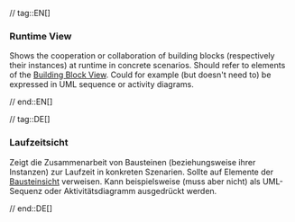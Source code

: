 // tag::EN[]
### Runtime View

Shows the cooperation or collaboration of building blocks
(respectively their instances) at runtime in concrete scenarios.
Should refer to elements of the [Building Block View](#term-building-block-view).
Could for example (but doesn't need to) be expressed in UML sequence or activity diagrams.


// end::EN[]

// tag::DE[]
### Laufzeitsicht

Zeigt die Zusammenarbeit von Bausteinen (beziehungsweise ihrer
Instanzen) zur Laufzeit in konkreten Szenarien. Sollte auf Elemente
der [Bausteinsicht](#term-building-block-view) verweisen. Kann beispielsweise (muss
aber nicht) als UML-Sequenz oder Aktivitätsdiagramm ausgedrückt
werden.


// end::DE[]

